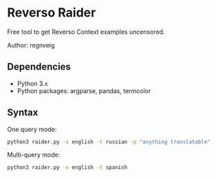# Reverso Raider

Free tool to get Reverso Context examples uncensored.

Author: regnveig

## Dependencies

* Python 3.x
* Python packages: argparse, pandas, termcolor

## Syntax

One query mode:

```bash
python3 raider.py -s english -t russian -p "anything translatable"
```
Multi-query mode:

```bash
python3 raider.py -s english -t spanish
```

